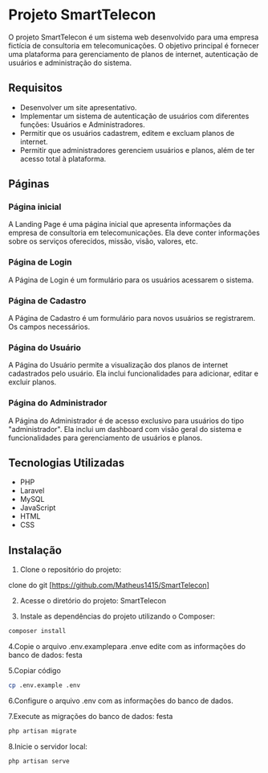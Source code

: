 # Projeto SmartTelecon

O projeto SmartTelecon é um sistema web desenvolvido para uma empresa fictícia de consultoria em telecomunicações. O objetivo principal é fornecer uma plataforma para gerenciamento de planos de internet, autenticação de usuários e administração do sistema.

## Requisitos

- Desenvolver um site apresentativo.
- Implementar um sistema de autenticação de usuários com diferentes funções: Usuários e Administradores.
- Permitir que os usuários cadastrem, editem e excluam planos de internet.
- Permitir que administradores gerenciem usuários e planos, além de ter acesso total à plataforma.

## Páginas

### Página inicial

A Landing Page é uma página inicial que apresenta informações da empresa de consultoria em telecomunicações. Ela deve conter informações sobre os serviços oferecidos, missão, visão, valores, etc.

### Página de Login

A Página de Login é um formulário para os usuários acessarem o sistema.

### Página de Cadastro

A Página de Cadastro é um formulário para novos usuários se registrarem. Os campos necessários.

### Página do Usuário

A Página do Usuário permite a visualização dos planos de internet cadastrados pelo usuário. Ela inclui funcionalidades para adicionar, editar e excluir planos.

### Página do Administrador

A Página do Administrador é de acesso exclusivo para usuários do tipo "administrador". Ela inclui um dashboard com visão geral do sistema e funcionalidades para gerenciamento de usuários e planos.

## Tecnologias Utilizadas

- PHP
- Laravel
- MySQL
- JavaScript
- HTML
- CSS

## Instalação

1. Clone o repositório do projeto:

clone do git [https://github.com/Matheus1415/SmartTelecon]

2. Acesse o diretório do projeto:
SmartTelecon

3. Instale as dependências do projeto utilizando o Composer:

```bash
composer install
```
4.Copie o arquivo .env.examplepara .enve edite com as informações do banco de dados:
festa

5.Copiar código
```bash
cp .env.example .env
```
6.Configure o arquivo .env com as informações do banco de dados.

7.Execute as migrações do banco de dados:
festa
```bash
php artisan migrate
```

8.Inicie o servidor local:
```bash
php artisan serve
```




